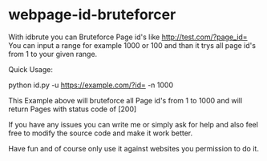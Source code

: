 # webpage-id-bruteforcer
With idbrute you can Bruteforce Page id's like http://test.com/?page_id=
You can input a range for example 1000 or 100 and than it trys all page id's from 1 to your given range.

Quick Usage:

python id.py -u https://example.com/?id= -n 1000

This Example above will bruteforce all Page id's from 1 to 1000 and will return Pages with status code of
[200]

If you have any issues you can write me or simply ask for help and also feel free to modify the source code
and make it work better.

Have fun and of course only use it against websites you permission to do it.
                                                                                            
